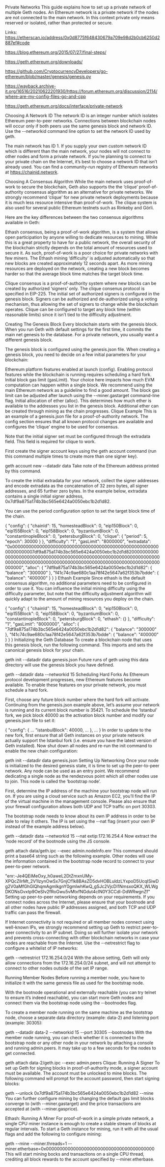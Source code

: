 Private Networks
This guide explains how to set up a private network of multiple Geth nodes. An Ethereum network is a private network if the nodes are not connected to the main network. In this context private only means reserved or isolated, rather than protected or secure.

Links: 
https://etherscan.io/address/0x0d8775f648430679a709e98d2b0cb6250d2887ef#code

https://blog.ethereum.org/2015/07/27/final-steps/

https://geth.ethereum.org/downloads/

https://github.com/CryptocurrencyDevelopers/go-ethereum/blob/master/genesis/genesis.py

https://wayback.archive-it.org/16516/20210622201930/https://forum.ethereum.org/discussion/2114/where-are-my-config-files-go-and-cpp

https://geth.ethereum.org/docs/interface/private-network

Choosing A Network ID
The network ID is an integer number which isolates Ethereum peer-to-peer networks. Connections between blockchain nodes will occur only if both peers use the same genesis block and network ID. Use the --networkid command line option to set the network ID used by geth.

The main network has ID 1. If you supply your own custom network ID which is different than the main network, your nodes will not connect to other nodes and form a private network. If you’re planning to connect to your private chain on the Internet, it’s best to choose a network ID that isn’t already used. You can find a community-run registry of Ethereum networks at https://chainid.network.

Choosing A Consensus Algorithm
While the main network uses proof-of-work to secure the blockchain, Geth also supports the the ‘clique’ proof-of-authority consensus algorithm as an alternative for private networks. We strongly recommend ‘clique’ for new private network deployments because it is much less resource intensive than proof-of-work. The clique system is also used for several public Ethereum testnets such as Rinkeby and Görli.

Here are the key differences between the two consensus algorithms available in Geth:

Ethash consensus, being a proof-of-work algorithm, is a system that allows open participation by anyone willing to dedicate resources to mining. While this is a great property to have for a public network, the overall security of the blockchain strictly depends on the total amount of resources used to secure it. As such, proof-of-work is a poor choice for private networks with few miners. The Ethash mining ‘difficulty’ is adjusted automatically so that new blocks are created approximately 12 seconds apart. As more mining resources are deployed on the network, creating a new block becomes harder so that the average block time matches the target block time.

Clique consensus is a proof-of-authority system where new blocks can be created by authorized ‘signers’ only. The clique consenus protocol is specified in EIP-225. The initial set of authorized signers is configured in the genesis block. Signers can be authorized and de-authorized using a voting mechanism, thus allowing the set of signers to change while the blockchain operates. Clique can be configured to target any block time (within reasonable limits) since it isn’t tied to the difficulty adjustment.

Creating The Genesis Block
Every blockchain starts with the genesis block. When you run Geth with default settings for the first time, it commits the main net genesis to the database. For a private network, you usually want a different genesis block.

The genesis block is configured using the genesis.json file. When creating a genesis block, you need to decide on a few initial parameters for your blockchain:

Ethereum platform features enabled at launch (config). Enabling protocol features while the blockchain is running requires scheduling a hard fork.
Initial block gas limit (gasLimit). Your choice here impacts how much EVM computation can happen within a single block. We recommend using the main Ethereum network as a guideline to find a good amount. The block gas limit can be adjusted after launch using the --miner.gastarget command-line flag.
Initial allocation of ether (alloc). This determines how much ether is available to the addresses you list in the genesis block. Additional ether can be created through mining as the chain progresses.
Clique Example
This is an example of a genesis.json file for a proof-of-authority network. The config section ensures that all known protocol changes are available and configures the ‘clique’ engine to be used for consensus.

Note that the initial signer set must be configured through the extradata field. This field is required for clique to work.

First create the signer account keys using the geth account command (run this command multiple times to create more than one signer key).

geth account new --datadir data
Take note of the Ethereum address printed by this command.

To create the initial extradata for your network, collect the signer addresses and encode extradata as the concatenation of 32 zero bytes, all signer addresses, and 65 further zero bytes. In the example below, extradata contains a single initial signer address, 0x7df9a875a174b3bc565e6424a0050ebc1b2d1d82.

You can use the period configuration option to set the target block time of the chain.

{
  "config": {
    "chainId": 15,
    "homesteadBlock": 0,
    "eip150Block": 0,
    "eip155Block": 0,
    "eip158Block": 0,
    "byzantiumBlock": 0,
    "constantinopleBlock": 0,
    "petersburgBlock": 0,
    "clique": {
      "period": 5,
      "epoch": 30000
    }
  },
  "difficulty": "1",
  "gasLimit": "8000000",
  "extradata": "0x00000000000000000000000000000000000000000000000000000000000000007df9a875a174b3bc565e6424a0050ebc1b2d1d820000000000000000000000000000000000000000000000000000000000000000000000000000000000000000000000000000000000000000000000000000000000",
  "alloc": {
    "7df9a875a174b3bc565e6424a0050ebc1b2d1d82": { "balance": "300000" },
    "f41c74c9ae680c1aa78f42e5647a62f353b7bdde": { "balance": "400000" }
  }
}
Ethash Example
Since ethash is the default consensus algorithm, no additional parameters need to be configured in order to use it. You can influence the initial mining difficulty using the difficulty parameter, but note that the difficulty adjustment algorithm will quickly adapt to the amount of mining resources you deploy on the chain.

{
  "config": {
    "chainId": 15,
    "homesteadBlock": 0,
    "eip150Block": 0,
    "eip155Block": 0,
    "eip158Block": 0,
    "byzantiumBlock": 0,
    "constantinopleBlock": 0,
    "petersburgBlock": 0,
    "ethash": {}
  },
  "difficulty": "1",
  "gasLimit": "8000000",
  "alloc": {
    "7df9a875a174b3bc565e6424a0050ebc1b2d1d82": { "balance": "300000" },
    "f41c74c9ae680c1aa78f42e5647a62f353b7bdde": { "balance": "400000" }
  }
}
Initializing the Geth Database
To create a blockchain node that uses this genesis block, run the following command. This imports and sets the canonical genesis block for your chain.

geth init --datadir data genesis.json
Future runs of geth using this data directory will use the genesis block you have defined.

geth --datadir data --networkid 15
Scheduling Hard Forks
As Ethereum protocol development progresses, new Ethereum features become available. To enable these features on your private network, you must schedule a hard fork.

First, choose any future block number where the hard fork will activate. Continuing from the genesis.json example above, let’s assume your network is running and its current block number is 35421. To schedule the ‘Istanbul’ fork, we pick block 40000 as the activation block number and modify our genesis.json file to set it:

{
  "config": {
    ...
    "istanbulBlock": 40000,
    ...
  },
  ...
}
In order to update to the new fork, first ensure that all Geth instances on your private network actually support the Istanbul fork (i.e. ensure you have the latest version of Geth installed). Now shut down all nodes and re-run the init command to enable the new chain configuration:

geth init --datadir data genesis.json
Setting Up Networking
Once your node is initialized to the desired genesis state, it is time to set up the peer-to-peer network. Any node can be used as an entry point. We recommend dedicating a single node as the rendezvous point which all other nodes use to join. This node is called the ‘bootstrap node’.

First, determine the IP address of the machine your bootstrap node will run on. If you are using a cloud service such as Amazon EC2, you’ll find the IP of the virtual machine in the management console. Please also ensure that your firewall configuration allows both UDP and TCP traffic on port 30303.

The bootstrap node needs to know about its own IP address in order to be able to relay it others. The IP is set using the --nat flag (insert your own IP instead of the example address below).

geth --datadir data --networkid 15 --nat extip:172.16.254.4
Now extract the ‘node record’ of the bootnode using the JS console.

geth attach data/geth.ipc --exec admin.nodeInfo.enr
This command should print a base64 string such as the following example. Other nodes will use the information contained in the bootstrap node record to connect to your peer-to-peer network.

"enr:-Je4QEiMeOxy_h0aweL2DtZmxnUMy-XPQcZllrMt_2V1lzynOwSx7GnjCf1k8BAsZD5dvHOBLuldzLYxpoD5UcqISiwDg2V0aMfGhGlQhqmAgmlkgnY0gmlwhKwQ_gSJc2VjcDI1NmsxoQKX_WLWgDKONsGvxtp9OeSIv2fRoGwu5vMtxfNGdut4cIN0Y3CCdl-DdWRwgnZf"
Setting up peer-to-peer networking depends on your requirements. If you connect nodes across the Internet, please ensure that your bootnode and all other nodes have public IP addresses assigned, and both TCP and UDP traffic can pass the firewall.

If Internet connectivity is not required or all member nodes connect using well-known IPs, we strongly recommend setting up Geth to restrict peer-to-peer connectivity to an IP subnet. Doing so will further isolate your network and prevents cross-connecting with other blockchain networks in case your nodes are reachable from the Internet. Use the --netrestrict flag to configure a whitelist of IP networks:

geth <other-flags> --netrestrict 172.16.254.0/24
With the above setting, Geth will only allow connections from the 172.16.254.0/24 subnet, and will not attempt to connect to other nodes outside of the set IP range.

Running Member Nodes
Before running a member node, you have to initialize it with the same genesis file as used for the bootstrap node.

With the bootnode operational and externally reachable (you can try telnet <ip> <port> to ensure it’s indeed reachable), you can start more Geth nodes and connect them via the bootstrap node using the --bootnodes flag.

To create a member node running on the same machine as the bootstrap node, choose a separate data directory (example: data-2) and listening port (example: 30305):

geth --datadir data-2 --networkid 15 --port 30305 --bootnodes <bootstrap-node-record>
With the member node running, you can check whether it is connected to the bootstrap node or any other node in your network by attaching a console and running admin.peers. It may take up to a few seconds for the nodes to get connected.

geth attach data-2/geth.ipc --exec admin.peers
Clique: Running A Signer
To set up Geth for signing blocks in proof-of-authority mode, a signer account must be available. The account must be unlocked to mine blocks. The following command will prompt for the account password, then start signing blocks:

geth <other-flags> --unlock 0x7df9a875a174b3bc565e6424a0050ebc1b2d1d82 --mine
You can further configure mining by changing the default gas limit blocks converge to (with --miner.gastarget) and the price transactions are accepted at (with --miner.gasprice).

Ethash: Running A Miner
For proof-of-work in a simple private network, a single CPU miner instance is enough to create a stable stream of blocks at regular intervals. To start a Geth instance for mining, run it with all the usual flags and add the following to configure mining:

geth <other-flags> --mine --miner.threads=1 --miner.etherbase=0x0000000000000000000000000000000000000000
This will start mining bocks and transactions on a single CPU thread, crediting all block rewards to the account specified by --miner.etherbase.
